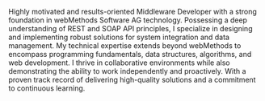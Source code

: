 Highly motivated and results-oriented Middleware Developer with a strong foundation in webMethods Software AG technology. Possessing a deep understanding of REST and SOAP API principles, 
I specialize in designing and implementing robust solutions for system integration and data management. 
My technical expertise extends beyond webMethods to encompass programming fundamentals, data structures, algorithms, and web development. 
I thrive in collaborative environments while also demonstrating the ability to work independently and proactively. 
With a proven track record of delivering high-quality solutions and a commitment to continuous learning.


<!---
Thumphak04/Thumphak04 is a ✨ special ✨ repository because its `README.md` (this file) appears on your GitHub profile.
You can click the Preview link to take a look at your changes.
--->
